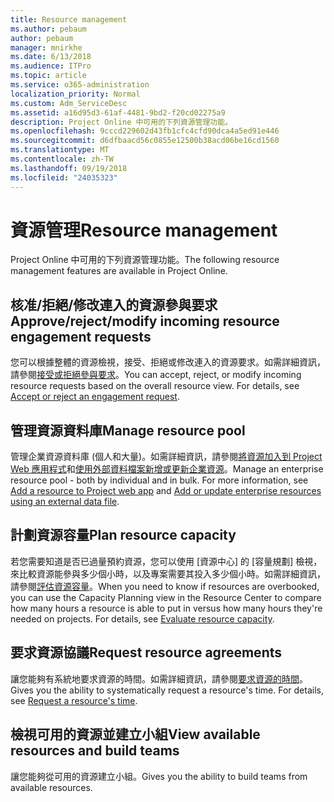 ```yaml
---
title: Resource management
ms.author: pebaum
author: pebaum
manager: mnirkhe
ms.date: 6/13/2018
ms.audience: ITPro
ms.topic: article
ms.service: o365-administration
localization_priority: Normal
ms.custom: Adm_ServiceDesc
ms.assetid: a16d95d3-61af-4481-9bd2-f20cd02275a9
description: Project Online 中可用的下列資源管理功能。
ms.openlocfilehash: 9cccd229602d43fb1cfc4cfd90dca4a5ed91e446
ms.sourcegitcommit: d6dfbaacd56c0855e12500b38acd06be16cd1560
ms.translationtype: MT
ms.contentlocale: zh-TW
ms.lasthandoff: 09/19/2018
ms.locfileid: "24035323"
---
```

# <a name="resource-management"></a><span data-ttu-id="8ee84-103">資源管理</span><span class="sxs-lookup"><span data-stu-id="8ee84-103">Resource management</span></span>

<span data-ttu-id="8ee84-104">Project Online 中可用的下列資源管理功能。</span><span class="sxs-lookup"><span data-stu-id="8ee84-104">The following resource management features are available in Project Online.</span></span>
  
## <a name="approverejectmodify-incoming-resource-engagement-requests"></a><span data-ttu-id="8ee84-105">核准/拒絕/修改連入的資源參與要求</span><span class="sxs-lookup"><span data-stu-id="8ee84-105">Approve/reject/modify incoming resource engagement requests</span></span>
<span data-ttu-id="8ee84-106"><a name="bkmk_ApproveRejectModify"> </a></span><span class="sxs-lookup"><span data-stu-id="8ee84-106"></span></span>

<span data-ttu-id="8ee84-p101">您可以根據整體的資源檢視，接受、拒絕或修改連入的資源要求。如需詳細資訊，請參閱[接受或拒絕參與要求](http://go.microsoft.com/fwlink/?LinkID=823659&amp;clcid=0x409)。</span><span class="sxs-lookup"><span data-stu-id="8ee84-p101">You can accept, reject, or modify incoming resource requests based on the overall resource view. For details, see [Accept or reject an engagement request](http://go.microsoft.com/fwlink/?LinkID=823659&amp;clcid=0x409).</span></span>
  
## <a name="manage-resource-pool"></a><span data-ttu-id="8ee84-109">管理資源資料庫</span><span class="sxs-lookup"><span data-stu-id="8ee84-109">Manage resource pool</span></span>
<span data-ttu-id="8ee84-110"><a name="bkmk_ManageResourcePool"> </a></span><span class="sxs-lookup"><span data-stu-id="8ee84-110"></span></span>

<span data-ttu-id="8ee84-p102">管理企業資源資料庫 (個人和大量)。如需詳細資訊，請參閱[將資源加入到 Project Web 應用程式](http://go.microsoft.com/fwlink/?LinkID=823660&amp;clcid=0x409)和[使用外部資料檔案新增或更新企業資源](http://go.microsoft.com/fwlink/?LinkID=823661&amp;clcid=0x409)。</span><span class="sxs-lookup"><span data-stu-id="8ee84-p102">Manage an enterprise resource pool - both by individual and in bulk. For more information, see [Add a resource to Project web app](http://go.microsoft.com/fwlink/?LinkID=823660&amp;clcid=0x409) and [Add or update enterprise resources using an external data file](http://go.microsoft.com/fwlink/?LinkID=823661&amp;clcid=0x409).</span></span>
  
## <a name="plan-resource-capacity"></a><span data-ttu-id="8ee84-113">計劃資源容量</span><span class="sxs-lookup"><span data-stu-id="8ee84-113">Plan resource capacity</span></span>
<span data-ttu-id="8ee84-114"><a name="bkmk_PlanResourceCapacity"> </a></span><span class="sxs-lookup"><span data-stu-id="8ee84-114"></span></span>

<span data-ttu-id="8ee84-p103">若您需要知道是否已過量預約資源，您可以使用 [資源中心] 的 [容量規劃] 檢視，來比較資源能參與多少個小時，以及專案需要其投入多少個小時。如需詳細資訊，請參閱[評估資源容量](http://go.microsoft.com/fwlink/?LinkID=823662&amp;clcid=0x409)。</span><span class="sxs-lookup"><span data-stu-id="8ee84-p103">When you need to know if resources are overbooked, you can use the Capacity Planning view in the Resource Center to compare how many hours a resource is able to put in versus how many hours they're needed on projects. For details, see [Evaluate resource capacity](http://go.microsoft.com/fwlink/?LinkID=823662&amp;clcid=0x409).</span></span>
  
## <a name="request-resource-agreements"></a><span data-ttu-id="8ee84-117">要求資源協議</span><span class="sxs-lookup"><span data-stu-id="8ee84-117">Request resource agreements</span></span>
<span data-ttu-id="8ee84-118"><a name="bkmk_RequestResourceAgreements"> </a></span><span class="sxs-lookup"><span data-stu-id="8ee84-118"></span></span>

<span data-ttu-id="8ee84-p104">讓您能夠有系統地要求資源的時間。如需詳細資訊，請參閱[要求資源的時間](http://go.microsoft.com/fwlink/?LinkID=823663&amp;clcid=0x409)。</span><span class="sxs-lookup"><span data-stu-id="8ee84-p104">Gives you the ability to systematically request a resource's time. For details, see [Request a resource's time](http://go.microsoft.com/fwlink/?LinkID=823663&amp;clcid=0x409).</span></span>
  
## <a name="view-available-resources-and-build-teams"></a><span data-ttu-id="8ee84-121">檢視可用的資源並建立小組</span><span class="sxs-lookup"><span data-stu-id="8ee84-121">View available resources and build teams</span></span>
<span data-ttu-id="8ee84-122"><a name="bkmk_ViewAvailableResources"> </a></span><span class="sxs-lookup"><span data-stu-id="8ee84-122"></span></span>

<span data-ttu-id="8ee84-123">讓您能夠從可用的資源建立小組。</span><span class="sxs-lookup"><span data-stu-id="8ee84-123">Gives you the ability to build teams from available resources.</span></span>
  

